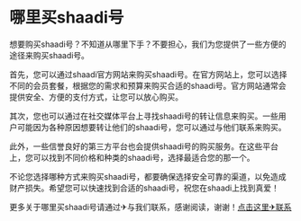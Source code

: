 # 哪里买shaadi号

想要购买shaadi号？不知道从哪里下手？不要担心，我们为您提供了一些方便的途径来购买shaadi号。

首先，您可以通过shaadi官方网站来购买shaadi号。在官方网站上，您可以选择不同的会员套餐，根据您的需求和预算来购买合适的shaadi号。官方网站通常会提供安全、方便的支付方式，让您可以放心购买。

其次，您也可以通过在社交媒体平台上寻找shaadi号的转让信息来购买。一些用户可能因为各种原因想要转让他们的shaadi号，您可以通过与他们联系来购买。

此外，一些信誉良好的第三方平台也会提供shaadi号的购买服务。在这些平台上，您可以找到不同价格和种类的shaadi号，选择最适合您的那一个。

不论您选择哪种方式来购买shaadi号，都要确保选择安全可靠的渠道，以免造成财产损失。希望您可以快速找到合适的shaadi号，祝您在shaadi上找到真爱！

更多关于哪里买shaadi号请通过✈与我们联系，感谢阅读，谢谢！[点击这里✈联系](https://t.me/LM999bot)